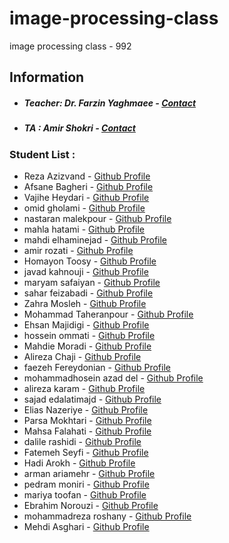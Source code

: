 # image-processing-class

image processing class - 992

## Information

- ##### Teacher: Dr. Farzin Yaghmaee - [Contact](mailto:f_yaghmaee@semnan.ac.ir)
- ##### TA : Amir Shokri - [Contact](mailto:amirsh.nll@gmail.com)

### Student List :

- Reza Azizvand - [Github Profile](https://github.com/RaAr7)
- Afsane Bagheri - [Github Profile](https://github.com/afsaneh427726)
- Vajihe Heydari - [Github Profile](https://github.com/vajihe7)
- omid gholami - [Github Profile](https://github.com/omidgholami74)
- nastaran malekpour - [Github Profile](https://github.com/nastaranm57)
- mahla hatami - [Github Profile](https://github.com/mahlamahdi)
- mahdi elhaminejad - [Github Profile](https://github.com/mahdielhami)
- amir rozati - [Github Profile](https://github.com/rozatius)
- Homayon Toosy - [Github Profile](https://github.com/Homayontoosy)
- javad kahnouji - [Github Profile](https://github.com/kahnoujavad)
- maryam safaiyan - [Github Profile](https://github.com/safaiyan)
- sahar feizabadi - [Github Profile](https://github.com/ssaharrf1375)
- Zahra Mosleh - [Github Profile](https://github.com/zmosleh83)
- Mohammad Taheranpour - [Github Profile](https://github.com/Mohammad-t-t)
- Ehsan Majidigi - [Github Profile](https://github.com/EhsanMajidigithub)
- hossein ommati - [Github Profile](https://github.com/ho88)
- Mahdie Moradi - [Github Profile](https://github.com/mahdiyemoradi)
- Alireza Chaji - [Github Profile](https://github.com/alirezachaji)
- faezeh Fereydonian - [Github Profile](https://github.com/faeze75)
- mohammadhosein azad del - [Github Profile](https://github.com/mohammadhoseinazad)
- alireza karam - [Github Profile](https://github.com/alireza-k74)
- sajad edalatimajd - [Github Profile](https://github.com/sajad-beep)
- Elias Nazeriye - [Github Profile](https://github.com/elias-nazeriye)
- Parsa Mokhtari - [Github Profile](https://github.com/ParsaMokhtariHessar)
- Mahsa Falahati - [Github Profile](https://github.com/mahsa3399)
- dalile rashidi - [Github Profile](https://github.com/dalile512)
- Fatemeh Seyfi - [Github Profile](https://github.com/FatemehSeyfi)
- Hadi Arokh - [Github Profile](https://github.com/hadiadokh)
- arman ariamehr - [Github Profile](https://github.com/arman-ariamehr)
- pedram moniri - [Github Profile](https://github.com/pedrammoniri)
- mariya toofan - [Github Profile](https://github.com/mariyatoofan)
- Ebrahim Norouzi - [Github Profile](https://github.com/E-Norouzi)
- mohammadreza roshany - [Github Profile](https://github.com/Rezaroshany76)
- Mehdi Asghari - [Github Profile](https://github.com/mehdi-asghari)
